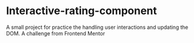 # Interactive-rating-component
A small project for practice the handling user interactions and updating the DOM. A challenge from Frontend Mentor

